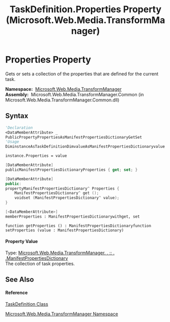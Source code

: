 ﻿---
title: TaskDefinition.Properties Property  (Microsoft.Web.Media.TransformManager)
TOCTitle: Properties Property
ms:assetid: P:Microsoft.Web.Media.TransformManager.TaskDefinition.Properties
ms:mtpsurl: https://msdn.microsoft.com/en-us/library/microsoft.web.media.transformmanager.taskdefinition.properties(v=VS.90)
ms:contentKeyID: 35521144
ms.date: 06/14/2012
mtps_version: v=VS.90
f1_keywords:
- Microsoft.Web.Media.TransformManager.TaskDefinition.Properties
- Microsoft.Web.Media.TransformManager.TaskDefinition.set_Properties
- Microsoft.Web.Media.TransformManager.TaskDefinition.get_Properties
dev_langs:
- CSharp
- JScript
- VB
- FSharp
- c++
api_location:
- Microsoft.Web.Media.TransformManager.Common.dll
api_name:
- Microsoft.Web.Media.TransformManager.TaskDefinition.get_Properties
- Microsoft.Web.Media.TransformManager.TaskDefinition.Properties
- Microsoft.Web.Media.TransformManager.TaskDefinition.set_Properties
api_type:
- Managed
topic_type:
- apiref
- kbSyntax
product_family_name: VS
ROBOTS: INDEX,FOLLOW
---

# Properties Property

Gets or sets a collection of the properties that are defined for the current task.

**Namespace:**  [Microsoft.Web.Media.TransformManager](microsoft-web-media-transformmanager-namespace.md)  
**Assembly:**  Microsoft.Web.Media.TransformManager.Common (in Microsoft.Web.Media.TransformManager.Common.dll)

## Syntax

``` vb
'Declaration
<DataMemberAttribute> _
PublicPropertyPropertiesAsManifestPropertiesDictionaryGetSet
'Usage
DiminstanceAsTaskDefinitionDimvalueAsManifestPropertiesDictionaryvalue = instance.Properties

instance.Properties = value
```

``` csharp
[DataMemberAttribute]
publicManifestPropertiesDictionaryProperties { get; set; }
```

``` c++
[DataMemberAttribute]
public:
propertyManifestPropertiesDictionary^ Properties {
    ManifestPropertiesDictionary^ get ();
    voidset (ManifestPropertiesDictionary^ value);
}
```

``` fsharp
[<DataMemberAttribute>]
memberProperties : ManifestPropertiesDictionarywithget, set
```

``` jscript
function getProperties () : ManifestPropertiesDictionaryfunction setProperties (value : ManifestPropertiesDictionary)
```

#### Property Value

Type: [Microsoft.Web.Media.TransformManager. . :: . .ManifestPropertiesDictionary](manifestpropertiesdictionary-class-microsoft-web-media-transformmanager.md)  
The collection of task properties.  

## See Also

#### Reference

[TaskDefinition Class](taskdefinition-class-microsoft-web-media-transformmanager.md)

[Microsoft.Web.Media.TransformManager Namespace](microsoft-web-media-transformmanager-namespace.md)

